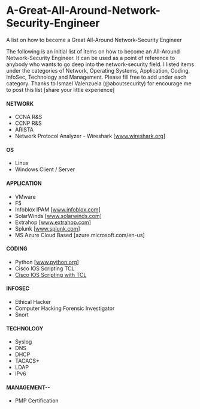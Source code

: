 # A-Great-All-Around-Network-Security-Engineer
A list on how to become a Great All-Around Network-Security Engineer

The following is an initial list of items on how to become an All-Around Network-Security Engineer. It can be used as a point of reference to anybody who wants to go deep into the network-security field. I listed items under the categories of Network, Operating Systems, Application, Coding, InfoSec, Technology and Management. Please fill free to add under each category. Thanks to Ismael Valenzuela (@aboutsecurity) for encourage me to post this list [share your little experience]

#### NETWORK
  * CCNA R&S
  * CCNP R&S
  * ARISTA
  * Network Protocol Analyzer - Wireshark [www.wireshark.org]

#### OS
  * Linux
  * Windows Client / Server

#### APPLICATION
  * VMware
  * F5
  * Infoblox IPAM [www.infoblox.com]
  * SolarWinds [www.solarwinds.com]
  * Extrahop [www.extrahop.com]
  * Splunk [www.splunk.com]
  * MS Azure Cloud Based [azure.microsoft.com/en-us]

#### CODING
  * Python [www.python.org]
  * Cisco IOS Scripting TCL
  * [Cisco IOS Scripting with TCL](https://www.cisco.com/c/en/us/td/docs/ios-xml/ios/ios_tcl/configuration/xe-16/ios-tcl-xe-16-book/Cisco_IOS_XE_Scripting_with_Tcl.html "Cisco's TCL page")

#### INFOSEC
  * Ethical Hacker
  * Computer Hacking Forensic Investigator
  * Snort

#### TECHNOLOGY
  * Syslog
  * DNS
  * DHCP
  * TACACS+
  * LDAP
  * IPv6


#### MANAGEMENT--
  * PMP Certification

